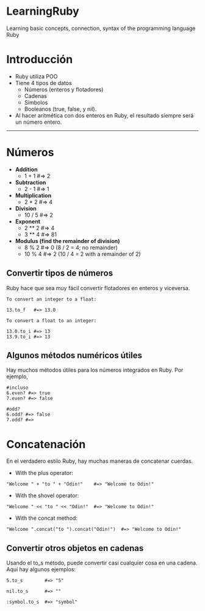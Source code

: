 # LearningRuby
Learning basic concepts, connection, syntax of the programming language Ruby 

# Introducción 
- Ruby utiliza POO
- Tiene 4 tipos de datos
    - Números (enteros y flotadores)
    - Cadenas
    - Símbolos
    - Booleanos (true, false, y nil).
- Al hacer aritmética con dos enteros en Ruby, el resultado siempre será un número entero.
---

# Números
- **Addition**
    -   1 + 1   #=> 2
- **Subtraction**
    - 2 - 1   #=> 1
- **Multiplication**
    - 2 * 2   #=> 4
- **Division**
    - 10 / 5  #=> 2
- **Exponent**
    - 2 ** 2  #=> 4
    - 3 ** 4  #=> 81
- **Modulus (find the remainder of division)**
    - 8 % 2   #=> 0  (8 / 2 = 4; no remainder)
    - 10 % 4  #=> 2  (10 / 4 = 2 with a remainder of 2)

## Convertir tipos de números
Ruby hace que sea muy fácil convertir flotadores en enteros y viceversa.

```
To convert an integer to a float:

13.to_f   #=> 13.0

To convert a float to an integer:

13.0.to_i #=> 13
13.9.to_i #=> 13
```

## Algunos métodos numéricos útiles
Hay muchos métodos útiles para los números integrados en Ruby. Por ejemplo,

```
#incluso
6.even? #=> true
7.even? #=> false

#odd?
6.odd? #=> false
7.odd? #=> 
```
# Concatenación
En el verdadero estilo Ruby, hay muchas maneras de concatenar cuerdas.

- With the plus operator:
```
"Welcome " + "to " + "Odin!"    #=> "Welcome to Odin!"
```
- With the shovel operator:
```
"Welcome " << "to " << "Odin!"  #=> "Welcome to Odin!"
```
- With the concat method:
```
"Welcome ".concat("to ").concat("Odin!")  #=> "Welcome to Odin!"
```

## Convertir otros objetos en cadenas
Usando el to_s método, puede convertir casi cualquier cosa en una cadena. Aquí hay algunos ejemplos:

```
5.to_s        #=> "5"

nil.to_s      #=> ""

:symbol.to_s  #=> "symbol"
```

